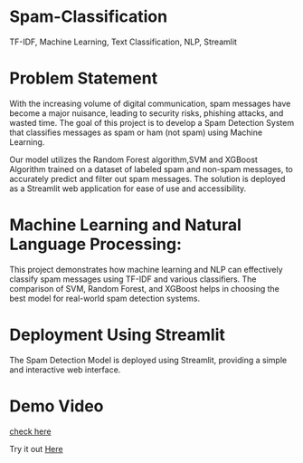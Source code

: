 # Spam-Classification
TF-IDF, Machine Learning, Text Classification, NLP, Streamlit

# Problem Statement
With the increasing volume of digital communication, spam messages have become a major nuisance, leading to security risks, phishing attacks, and wasted time. The goal of this project is to develop a Spam Detection System that classifies messages as spam or ham (not spam) using Machine Learning.

Our model utilizes the Random Forest algorithm,SVM and XGBoost Algorithm trained on a dataset of labeled spam and non-spam messages, to accurately predict and filter out spam messages. The solution is deployed as a Streamlit web application for ease of use and accessibility.

# Machine Learning and Natural Language Processing:

This project demonstrates how machine learning and NLP can effectively classify spam messages using TF-IDF and various classifiers. The comparison of SVM, Random Forest, and XGBoost helps in choosing the best model for real-world spam detection systems.

# Deployment Using Streamlit

The Spam Detection Model is deployed using Streamlit, providing a simple and interactive web interface.


# Demo Video

[check here](https://github.com/Hirithik-ds/Spam-Classification/issues/1)

Try it out [Here](http://localhost:8501/)
